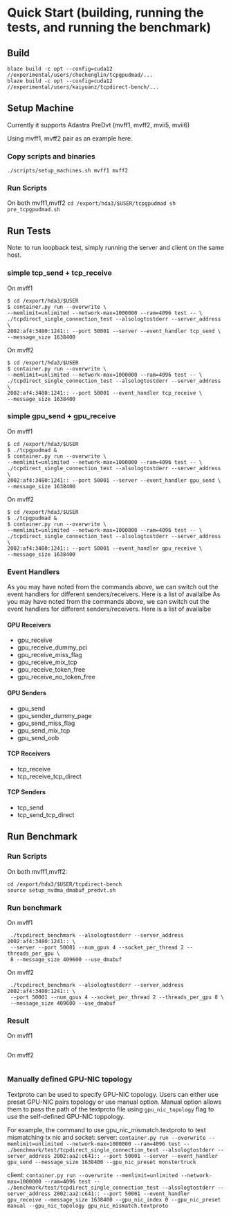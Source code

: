 # Quick Start (building, running the tests, and running the benchmark)

## Build

```
blaze build -c opt --config=cuda12 //experimental/users/chechenglin/tcpgpudmad/...
blaze build -c opt --config=cuda12 //experimental/users/kaiyuanz/tcpdirect-bench/...
```

## Setup Machine

Currently it supports Adastra PreDvt (mvff1, mvff2, mvii5, mvii6)

Using mvff1, mvff2 pair as an example here.

### Copy scripts and binaries

```
./scripts/setup_machines.sh mvff1 mvff2
```

### Run Scripts

On both mvff1,mvff2 `cd /export/hda3/$USER/tcpgpudmad sh pre_tcpgpudmad.sh`

## Run Tests

Note: to run loopback test, simply running the server and client on the same
host.

### simple tcp_send + tcp_receive

On mvff1

```
$ cd /export/hda3/$USER
$ container.py run --overwrite \
--memlimit=unlimited --network-max=1000000 --ram=4096 test -- \
./tcpdirect_single_connection_test --alsologtostderr --server_address \
2002:af4:3480:1241:: --port 50001 --server --event_handler tcp_send \
--message_size 1638400
```

On mvff2

```
$ cd /export/hda3/$USER
$ container.py run --overwrite \
--memlimit=unlimited --network-max=1000000 --ram=4096 test -- \
./tcpdirect_single_connection_test --alsologtostderr --server_address \
2002:af4:3480:1241:: --port 50001 --event_handler tcp_receive \
--message_size 1638400
```

### simple gpu_send + gpu_receive

On mvff1

```
$ cd /export/hda3/$USER
$ ./tcpgpudmad &
$ container.py run --overwrite \
--memlimit=unlimited --network-max=1000000 --ram=4096 test -- \
./tcpdirect_single_connection_test --alsologtostderr --server_address \
2002:af4:3480:1241:: --port 50001 --server --event_handler gpu_send \
--message_size 1638400
```

On mvff2

```
$ cd /export/hda3/$USER
$ ./tcpgpudmad &
$ container.py run --overwrite \
--memlimit=unlimited --network-max=1000000 --ram=4096 test -- \
./tcpdirect_single_connection_test --alsologtostderr --server_address \
2002:af4:3480:1241:: --port 50001 --event_handler gpu_receive \
--message_size 1638400
```
### Event Handlers

As you may have noted from the commands above, we can switch out the event
handlers for different senders/receivers. Here is a list of availalbe
As you may have noted from the commands above, we can switch out the event handlers for different senders/receivers.  Here is a list of availalbe

#### GPU Receivers
- gpu_receive
- gpu_receive_dummy_pci
- gpu_receive_miss_flag
- gpu_receive_mix_tcp
- gpu_receive_token_free
- gpu_receive_no_token_free

#### GPU Senders
- gpu_send
- gpu_sender_dummy_page
- gpu_send_miss_flag
- gpu_send_mix_tcp
- gpu_send_oob

#### TCP Receivers
- tcp_receive
- tcp_receive_tcp_direct

#### TCP Senders
- tcp_send
- tcp_send_tcp_direct

## Run Benchmark

### Run Scripts

On both mvff1,mvff2:

```
cd /export/hda3/$USER/tcpdirect-bench
source setup_nvdma_dmabuf_predvt.sh
```

### Run benchmark

On mvff1

```
 ./tcpdirect_benchmark --alsologtostderr --server_address 2002:af4:3480:1241:: \
 --server --port 50001 --num_gpus 4 --socket_per_thread 2 --threads_per_gpu \
 8 --message_size 409600 --use_dmabuf
```

On mvff2

```
 ./tcpdirect_benchmark --alsologtostderr --server_address 2002:af4:3480:1241:: \
 --port 50001 --num_gpus 4 --socket_per_thread 2 --threads_per_gpu 8 \
 --message_size 409600 --use_dmabuf
```

### Result

On mvff1

```
```

On mvff2

```
```

### Manually defined GPU-NIC topology

Textproto can be used to specify GPU-NIC topology. Users can either use preset
GPU-NIC pairs topology or use manual option. Manual option allows them to pass
the path of the textproto file using ```gpu_nic_topology``` flag to use the
self-defined GPU-NIC toppology.

For example, the command to use gpu_nic_mismatch.textproto to test mismatching
tx nic and socket: server: ```container.py run --overwrite --memlimit=unlimited
--network-max=1000000 --ram=4096 test --
./benchmark/test/tcpdirect_single_connection_test --alsologtostderr
--server_address 2002:aa2:c641:: --port 50001 --server --event_handler gpu_send
--message_size 1638400 --gpu_nic_preset monstertruck```

client: ```container.py run --overwrite --memlimit=unlimited --network-max=1000000
--ram=4096 test -- ./benchmark/test/tcpdirect_single_connection_test
--alsologtostderr --server_address 2002:aa2:c641:: --port 50001 --event_handler
gpu_receive --message_size 1638400 --gpu_nic_index 0 --gpu_nic_preset
manual --gpu_nic_topology gpu_nic_mismatch.textproto```
